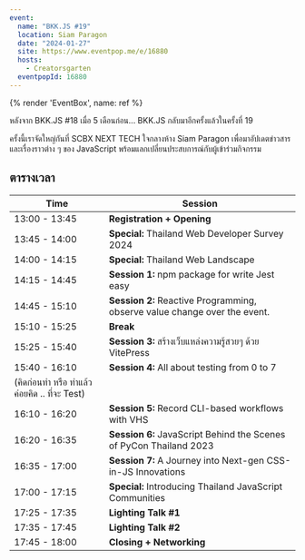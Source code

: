 ```yaml
---
event:
  name: "BKK.JS #19"
  location: Siam Paragon
  date: "2024-01-27"
  site: https://www.eventpop.me/e/16880
  hosts:
    - Creatorsgarten
  eventpopId: 16880
---
```


{% render 'EventBox', name: ref %}

หลังจาก BKK.JS #18 เมื่อ 5 เดือนก่อน... BKK.JS กลับมาอีกครั้งแล้วในครั้งที่ 19

ครั้งนี้เราจัดใหญ่กันที่ SCBX NEXT TECH ใจกลางห้าง Siam Paragon เพื่อมาอัปเดตข่าวสารและเรื่องราวต่าง ๆ ของ JavaScript พร้อมแลกเปลี่ยนประสบการณ์กับผู้เข้าร่วมกิจกรรม

## ตารางเวลา

| Time | Session |
| - | - |
| 13:00 - 13:45 | **Registration + Opening** |
| 13:45 - 14:00 | **Special:** Thailand Web Developer Survey 2024 |
| 14:00 - 14:15 | **Special:** Thailand Web Landscape |
| 14:15 - 14:45 | **Session 1:** npm package for write Jest easy |
| 14:45 - 15:10 | **Session 2:** Reactive Programming, observe value change over the event. |
| 15:10 - 15:25 | **Break** |
| 15:25 - 15:40 | **Session 3:** สร้างเว็บแหล่งความรู้สวยๆ ด้วย VitePress |
| 15:40 - 16:10 | **Session 4:** All about testing from 0 to 7
(คิดก่อนทำ หรือ ทำแล้วค่อยคิด .. ที่จะ Test) |
| 16:10 - 16:20 | **Session 5:** Record CLI-based workflows with VHS |
| 16:20 - 16:35 | **Session 6:** JavaScript Behind the Scenes of PyCon Thailand 2023 |
| 16:35 - 17:00 | **Session 7:** A Journey into Next-gen CSS-in-JS Innovations |
| 17:00 - 17:15 | **Special:** Introducing Thailand JavaScript Communities |
| 17:25 - 17:35 | **Lighting Talk #1** |
| 17:35 - 17:45 | **Lighting Talk #2** |
| 17:45 - 18:00 | **Closing + Networking** |
